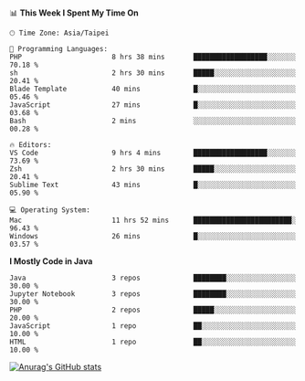 <!--### Hi there 👋-->

<!--
**treevel/treevel** is a ✨ _special_ ✨ repository because its `README.md` (this file) appears on your GitHub profile.

Here are some ideas to get you started:

- 🔭 I’m currently working on ...
- 🌱 I’m currently learning ...
- 👯 I’m looking to collaborate on ...
- 🤔 I’m looking for help with ...
- 💬 Ask me about ...
- 📫 How to reach me: ...
- 😄 Pronouns: ...
- ⚡ Fun fact: ...
-->

<!--START_SECTION:waka-->
📊 **This Week I Spent My Time On** 

```text
🕑︎ Time Zone: Asia/Taipei

💬 Programming Languages: 
PHP                      8 hrs 38 mins       ██████████████████░░░░░░░   70.18 % 
sh                       2 hrs 30 mins       █████░░░░░░░░░░░░░░░░░░░░   20.41 % 
Blade Template           40 mins             █░░░░░░░░░░░░░░░░░░░░░░░░   05.46 % 
JavaScript               27 mins             █░░░░░░░░░░░░░░░░░░░░░░░░   03.68 % 
Bash                     2 mins              ░░░░░░░░░░░░░░░░░░░░░░░░░   00.28 % 

🔥 Editors: 
VS Code                  9 hrs 4 mins        ██████████████████░░░░░░░   73.69 % 
Zsh                      2 hrs 30 mins       █████░░░░░░░░░░░░░░░░░░░░   20.41 % 
Sublime Text             43 mins             █░░░░░░░░░░░░░░░░░░░░░░░░   05.90 % 

💻 Operating System: 
Mac                      11 hrs 52 mins      ████████████████████████░   96.43 % 
Windows                  26 mins             █░░░░░░░░░░░░░░░░░░░░░░░░   03.57 % 
```

**I Mostly Code in Java** 

```text
Java                     3 repos             ████████░░░░░░░░░░░░░░░░░   30.00 % 
Jupyter Notebook         3 repos             ████████░░░░░░░░░░░░░░░░░   30.00 % 
PHP                      2 repos             █████░░░░░░░░░░░░░░░░░░░░   20.00 % 
JavaScript               1 repo              ██░░░░░░░░░░░░░░░░░░░░░░░   10.00 % 
HTML                     1 repo              ██░░░░░░░░░░░░░░░░░░░░░░░   10.00 % 
```




<!--END_SECTION:waka-->

<!-- GitHub Stats Card-->
[![Anurag's GitHub stats](https://github-readme-stats.vercel.app/api?username=treevel&show_icons=true&theme=monokai&count_private=true)](https://github.com/anuraghazra/github-readme-stats)
